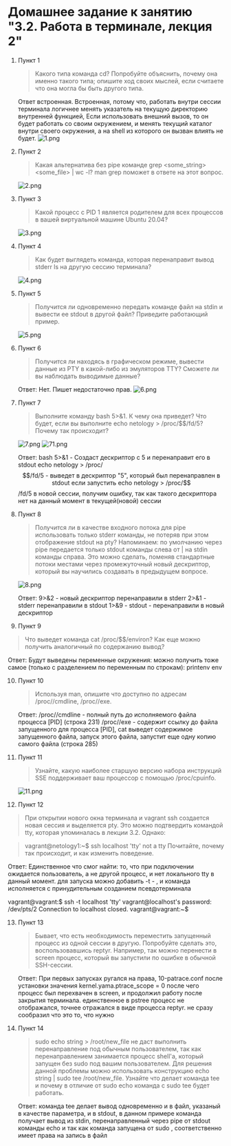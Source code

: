 # Домашнее задание к занятию "3.2. Работа в терминале, лекция 2"

1. Пункт 1

   > Какого типа команда cd? Попробуйте объяснить, почему она именно такого типа; опишите ход своих мыслей, если считаете что она могла бы быть другого типа.
   
   Ответ встроенная. Встроенная, потому что, работать внутри сессии терминала логичнее менять указатель на текущую директорию внутренней функцией, 
   Если использовать внешний вызов, то он будет работать со своим окружением, и менять текущий каталог внутри своего окружения, а на shell из которого он вызван влиять не будет.
    ![1.png](1.png)
   
2. Пункт 2

   > Какая альтернатива без pipe команде grep <some_string> <some_file> | wc -l? man grep поможет в ответе на этот вопрос.
   
    ![2.png](2.png)

3. Пункт 3

   > Какой процесс с PID 1 является родителем для всех процессов в вашей виртуальной машине Ubuntu 20.04?
   
   ![3.png](3.png)

4. Пункт 4

   > Как будет выглядеть команда, которая перенаправит вывод stderr ls на другую сессию терминала?

    ![4.png](4.png)

5. Пункт 5
  
   > Получится ли одновременно передать команде файл на stdin и вывести ее stdout в другой файл? Приведите работающий пример.
   
   ![5.png](5.png)

6. Пункт 6
  
   > Получится ли находясь в графическом режиме, вывести данные из PTY в какой-либо из эмуляторов TTY? Сможете ли вы наблюдать выводимые данные?
   

   Ответ: Нет. Пишет недостаточно прав.
   ![6.png](6.png)

7. Пункт 7

   > Выполните команду bash 5>&1. К чему она приведет? Что будет, если вы выполните echo netology > /proc/$$/fd/5? Почему так происходит?

   ![7.png](7.png)
   ![71.png](71.png)

   Ответ: bash 5>&1 - Создаст дескриптор с 5 и перенаправит его в stdout
    echo netology > /proc/$$/fd/5 - выведет в дескриптор "5", который был перенаправлен в stdout
    если запустить echo netology > /proc/$$/fd/5 в новой сессии, получим ошибку, так как такого дескриптора нет на данный момент в текущей(новой) сессии

8. Пункт 8 

   > Получится ли в качестве входного потока для pipe использовать только stderr команды, не потеряв при этом отображение stdout на pty? Напоминаем: по умолчанию через pipe передается только stdout команды слева от | на stdin команды справа. Это можно сделать, поменяв стандартные потоки местами через промежуточный новый дескриптор, который вы научились создавать в предыдущем вопросе.
   
   ![8.png](8.png)

   Ответ: 9>&2 - новый дескриптор перенаправили в stderr
   2>&1 - stderr перенаправили в stdout 
   1>&9 - stdout - перенаправили в новый дескриптор

9. Пункт 9 

  > Что выведет команда cat /proc/$$/environ? Как еще можно получить аналогичный по содержанию вывод?
  
   Ответ: Будут выведены переменные окружения: можно получить тоже самое (только с разделением по переменным по строкам): 
    printenv
    env
   
10. Пункт 10

    > Используя man, опишите что доступно по адресам /proc/<PID>/cmdline, /proc/<PID>/exe.
    
    Ответ: /proc/<PID>/cmdline - полный путь до исполняемого файла процесса [PID]  (строка 231)
     /proc/<PID>/exe - содержит ссылку до файла запущенного для процесса [PID], 
                        cat выведет содержимое запущенного файла, 
                        запуск этого файла,  запустит еще одну копию самого файла  (строка 285) 

11. Пункт 11

    > Узнайте, какую наиболее старшую версию набора инструкций SSE поддерживает ваш процессор с помощью /proc/cpuinfo.
    
    ![11.png](11.png)
    

12. Пункт 12

   > При открытии нового окна терминала и vagrant ssh создается новая сессия и выделяется pty. Это можно подтвердить командой tty, которая упоминалась в лекции 3.2. Однако:

   > vagrant@netology1:~$ ssh localhost 'tty'
   > not a tty
   > Почитайте, почему так происходит, и как изменить поведение.
    
   Ответ: Единственное что смог найти: то, что при подключении ожидается пользователь, а не другой процесс, и нет локального tty в данный момент. 
    для запуска можно добавить -t - , и команда исполняется c принудительным созданием псевдотерминала

   vagrant@vagrant:$ ssh -t localhost 'tty'
   vagrant@localhost's password: 
   /dev/pts/2
   Connection to localhost closed.
   vagrant@vagrant:~$ 

13. Пункт 13

    > Бывает, что есть необходимость переместить запущенный процесс из одной сессии в другую. Попробуйте сделать это, воспользовавшись reptyr. Например, так можно перенести в screen процесс, который вы запустили по ошибке в обычной SSH-сессии.
    
    Ответ:
    При первых запусках ругался на права, 10-patrace.conf
    после установки значения  kernel.yama.ptrace_scope = 0
    после чего процесс был перехвачен в screen, и продолжил работу после закрытия терминала. 
    единственное в pstree процесс не отображался, точнее отражался в виде процесса reptyr. не сразу сообразил что это то, что нужно 

14. Пункт 14
   
    > sudo echo string > /root/new_file не даст выполнить перенаправление под обычным пользователем, так как перенаправлением занимается процесс shell'а, который запущен без sudo под вашим пользователем. Для решения данной проблемы можно использовать конструкцию echo string | sudo tee /root/new_file. Узнайте что делает команда tee и почему в отличие от sudo echo команда с sudo tee будет работать.
    
    Ответ: 
    команда tee делает вывод одновременно и в файл, указаный в качестве параметра, и в stdout, 
    в данном примере команда получает вывод из stdin, перенаправленный через pipe от stdout команды echo
    и так как команда запущена от sudo , соответственно имеет права на запись в файл
    
